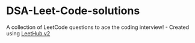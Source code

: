 # DSA-Leet-Code-solutions
A collection of LeetCode questions to ace the coding interview! - Created using [LeetHub v2](https://github.com/arunbhardwaj/LeetHub-2.0)
